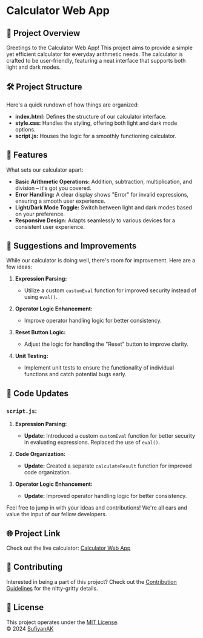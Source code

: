 # Calculator Web App

## 🚀 Project Overview

Greetings to the Calculator Web App! This project aims to provide a simple yet efficient calculator for everyday arithmetic needs. The calculator is crafted to be user-friendly, featuring a neat interface that supports both light and dark modes.

## 🛠️ Project Structure

Here's a quick rundown of how things are organized:

- **index.html:** Defines the structure of our calculator interface.
- **style.css:** Handles the styling, offering both light and dark mode options.
- **script.js:** Houses the logic for a smoothly functioning calculator.

## 🌟 Features

What sets our calculator apart:

- **Basic Arithmetic Operations:** Addition, subtraction, multiplication, and division – it's got you covered.
- **Error Handling:** A clear display shows "Error" for invalid expressions, ensuring a smooth user experience.
- **Light/Dark Mode Toggle:** Switch between light and dark modes based on your preference.
- **Responsive Design:** Adapts seamlessly to various devices for a consistent user experience.

## 🔧 Suggestions and Improvements

While our calculator is doing well, there's room for improvement. Here are a few ideas:

1. **Expression Parsing:**
   - Utilize a custom `customEval` function for improved security instead of using `eval()`.

2. **Operator Logic Enhancement:**
   - Improve operator handling logic for better consistency.

3. **Reset Button Logic:**
   - Adjust the logic for handling the "Reset" button to improve clarity.

4. **Unit Testing:**
   - Implement unit tests to ensure the functionality of individual functions and catch potential bugs early.

## 🔄 Code Updates

### **`script.js`:**

1. **Expression Parsing:**
   - **Update:** Introduced a custom `customEval` function for better security in evaluating expressions. Replaced the use of `eval()`.

2. **Code Organization:**
   - **Update:** Created a separate `calculateResult` function for improved code organization.

3. **Operator Logic Enhancement:**
   - **Update:** Improved operator handling logic for better consistency.

Feel free to jump in with your ideas and contributions! We're all ears and value the input of our fellow developers.

## 🌐 Project Link

Check out the live calculator: [Calculator Web App](https://calculator-wb-app.netlify.app/)

## 🤝 Contributing

Interested in being a part of this project? Check out the [Contribution Guidelines](CONTRIBUTING.md) for the nitty-gritty details.

## 📄 License

This project operates under the [MIT License](License.md).  
© 2024 [SufiyanAK](https://github.com/SufiyanAK)
